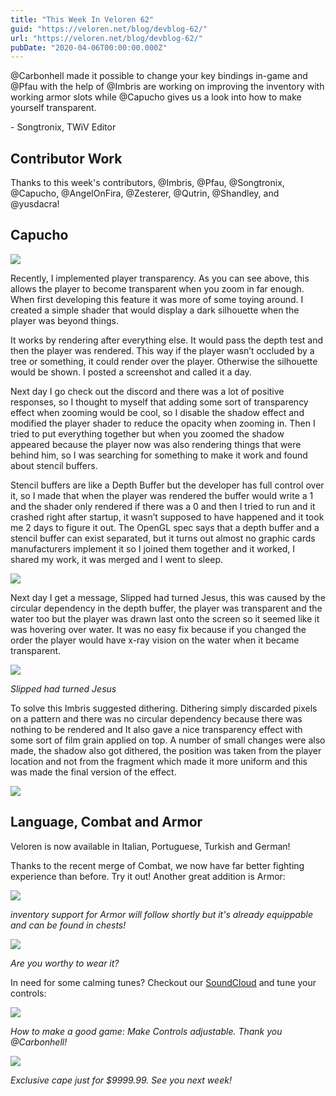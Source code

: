```yaml
---
title: "This Week In Veloren 62"
guid: "https://veloren.net/blog/devblog-62/"
url: "https://veloren.net/blog/devblog-62/"
pubDate: "2020-04-06T00:00:00.000Z"
---
```


@Carbonhell made it possible to change your key bindings in-game and @Pfau with the help of @Imbris are working on improving the inventory with working armor slots while @Capucho gives us a look into how to make yourself transparent.

\- Songtronix, TWiV Editor

Contributor Work
----------------

Thanks to this week's contributors, @Imbris, @Pfau, @Songtronix, @Capucho, @AngelOnFira, @Zesterer, @Qutrin, @Shandley, and @yusdacra!

Capucho
-------

![](https://s3.eu-central-2.wasabisys.com/veloren-blog/cdn/541307708146581519/697582876635430992/player-transparent.gif)

Recently, I implemented player transparency. As you can see above, this allows the player to become transparent when you zoom in far enough. When first developing this feature it was more of some toying around. I created a simple shader that would display a dark silhouette when the player was beyond things.

It works by rendering after everything else. It would pass the depth test and then the player was rendered. This way if the player wasn’t occluded by a tree or something, it could render over the player. Otherwise the silhouette would be shown. I posted a screenshot and called it a day.

Next day I go check out the discord and there was a lot of positive responses, so I thought to myself that adding some sort of transparency effect when zooming would be cool, so I disable the shadow effect and modified the player shader to reduce the opacity when zooming in. Then I tried to put everything together but when you zoomed the shadow appeared because the player now was also rendering things that were behind him, so I was searching for something to make it work and found about stencil buffers.

Stencil buffers are like a Depth Buffer but the developer has full control over it, so I made that when the player was rendered the buffer would write a 1 and the shader only rendered if there was a 0 and then I tried to run and it crashed right after startup, it wasn’t supposed to have happened and it took me 2 days to figure it out. The OpenGL spec says that a depth buffer and a stencil buffer can exist separated, but it turns out almost no graphic cards manufacturers implement it so I joined them together and it worked, I shared my work, it was merged and I went to sleep.

![](https://s3.eu-central-2.wasabisys.com/veloren-blog/cdn/449650240350453760/697033148348760094/unknown.png)

Next day I get a message, Slipped had turned Jesus, this was caused by the circular dependency in the depth buffer, the player was transparent and the water too but the player was drawn last onto the screen so it seemed like it was hovering over water. It was no easy fix because if you changed the order the player would have x-ray vision on the water when it became transparent.

![](https://s3.eu-central-2.wasabisys.com/veloren-blog/cdn/449654102553788417/696219653944508436/unknown.png)

_Slipped had turned Jesus_

To solve this Imbris suggested dithering. Dithering simply discarded pixels on a pattern and there was no circular dependency because there was nothing to be rendered and It also gave a nice transparency effect with some sort of film grain applied on top. A number of small changes were also made, the shadow also got dithered, the position was taken from the player location and not from the fragment which made it more uniform and this was made the final version of the effect.

![](https://s3.eu-central-2.wasabisys.com/veloren-blog/cdn/541307708146581519/697579569003364452/player-dither.gif)

Language, Combat and Armor
--------------------------

Veloren is now available in Italian, Portuguese, Turkish and German!

Thanks to the recent merge of Combat, we now have far better fighting experience than before. Try it out! Another great addition is Armor:

![](https://s3.eu-central-2.wasabisys.com/veloren-blog/cdn/597826574095613962/696539899326627880/unknown.png)

_inventory support for Armor will follow shortly but it's already equippable and can be found in chests!_

![](https://s3.eu-central-2.wasabisys.com/veloren-blog/cdn/597826574095613962/697178994964955206/unknown.png)

_Are you worthy to wear it?_

In need for some calming tunes? Checkout our [SoundCloud](https://soundcloud.com/velorenofficial) and tune your controls:

![](https://s3.eu-central-2.wasabisys.com/veloren-blog/cdn/449650240350453760/696766685180461066/unknown.png)

_How to make a good game: Make Controls adjustable. Thank you @Carbonhell!_

![](https://s3.eu-central-2.wasabisys.com/veloren-blog/cdn/597826574095613962/697135378934792302/unknown.png)

_Exclusive cape just for $9999.99. See you next week!_
